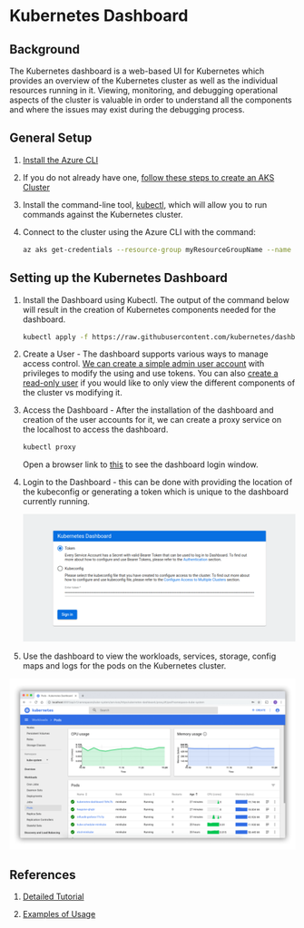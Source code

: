 # Kubernetes Dashboard

## Background

The Kubernetes dashboard is a web-based UI for Kubernetes which provides an overview of the Kubernetes cluster as well as the individual resources running in it. Viewing, monitoring, and debugging operational aspects of the cluster is valuable in order to understand all the components and where the issues may exist during the debugging process.

## General Setup

1. [Install the Azure CLI](https://docs.microsoft.com/en-us/cli/azure/install-azure-cli)

2. If you do not already have one, [follow these steps to create an AKS Cluster](https://docs.microsoft.com/en-us/azure/aks/kubernetes-walkthrough)

3. Install the command-line tool, [kubectl](https://kubernetes.io/docs/tasks/tools/install-kubectl/), which will allow you to run commands against the Kubernetes cluster.

4. Connect to the cluster using the Azure CLI with the command:

    ```bash
    az aks get-credentials --resource-group myResourceGroupName --name myAKSClusterName
    ```

## Setting up the Kubernetes Dashboard

1. Install the Dashboard using Kubectl. The output of the command below will result in the creation of Kubernetes components needed for the dashboard.

   ```bash
   kubectl apply -f https://raw.githubusercontent.com/kubernetes/dashboard/v2.0.0/aio/deploy/recommended.yaml
   ```

2. Create a User - The dashboard supports various ways to manage access control. [We can create a simple admin user account](https://upcloud.com/community/tutorials/deploy-kubernetes-dashboard/#point-2) with privileges to modify the using and use tokens. You can also [create a read-only user](https://upcloud.com/community/tutorials/deploy-kubernetes-dashboard/#point-3) if you would like to only view the different components of the cluster vs modifying it.

3. Access the Dashboard - After the installation of the dashboard and creation of the user accounts for it, we can create a proxy service on the localhost to access the dashboard.

    ```bash
    kubectl proxy
    ```

    Open a browser link to [this](http://localhost:8001/api/v1/namespaces/kubernetes-dashboard/services/https:kubernetes-dashboard:/proxy/) to see the dashboard login window.

4. Login to the Dashboard - this can be done with providing the location of the kubeconfig or generating a token which is unique to the dashboard currently running.

    ![Login Overview](assets/kubernetes-dashboard-sign-in.png)

5. Use the dashboard to view the workloads, services, storage, config maps and logs for the pods on the Kubernetes cluster.

![Dashboard Example](assets/kubernetes-dashboard-example.png)

## References

1. [Detailed Tutorial](https://upcloud.com/community/tutorials/deploy-kubernetes-dashboard/)

2. [Examples of Usage](https://kubernetes.io/docs/tasks/access-application-cluster/web-ui-dashboard/)
